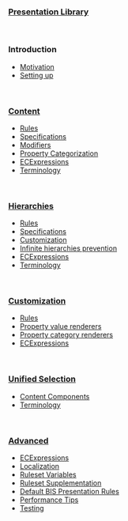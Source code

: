 ### [Presentation Library](./index.md)

&nbsp;

### Introduction

- [Motivation](./Motivation/index.md)
- [Setting up](./Setup/index.md)

&nbsp;

### [Content](./Content/index.md)

- [Rules](./Content/index.md#rules)
- [Specifications](./Content/index.md#specifications)
- [Modifiers](./Content/index.md#modifiers)
- [Property Categorization](./Content/PropertyCategorization.md)
- [ECExpressions](./Content/ECExpressions.md)
- [Terminology](./Content/Terminology.md)

&nbsp;

### [Hierarchies](./Hierarchies/index.md)

- [Rules](./Hierarchies/index.md#rules)
- [Specifications](./Hierarchies/index.md#specifications)
- [Customization](./Hierarchies/index.md#hierarchy-customization)
- [Infinite hierarchies prevention](./Hierarchies/InfiniteHierarchiesPrevention.md)
- [ECExpressions](./Hierarchies/ECExpressions.md)
- [Terminology](./Hierarchies/Terminology.md)

&nbsp;

### [Customization](./Customization/index.md)

- [Rules](./Customization/index.md#rules)
- [Property value renderers](./Customization/PropertyValueRenderers.md)
- [Property category renderers](./Customization/PropertyCategoryRenderers.md)
- [ECExpressions](./Customization/ECExpressions.md)

&nbsp;

### [Unified Selection](./Unified-Selection/index.md)

- [Content Components](./Unified-Selection/ContentComponents.md)
- [Terminology](./Unified-Selection/Terminology.md)

&nbsp;

### [Advanced](./Advanced/index.md)

- [ECExpressions](./Advanced/ECExpressions.md)
- [Localization](./Advanced/Localization.md)
- [Ruleset Variables](./Advanced/RulesetVariables.md)
- [Ruleset Supplementation](./Advanced/RulesetSupplementation.md)
- [Default BIS Presentation Rules](./Advanced/DefaultBisRules.md)
- [Performance Tips](./Advanced/Performance.md)
- [Testing](./Advanced/Testing.md)
